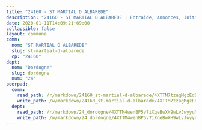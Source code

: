 ```yaml
---
title: "24160 - ST MARTIAL D ALBAREDE"
description: "24160 - ST MARTIAL D ALBAREDE | Entraide, Annonces, Initiatives"
date: 2020-01-11T14:09:21+09:00
collapsible: false
layout: commune
comm:
  nom: "ST MARTIAL D ALBAREDE"
  slug: st-martial-d-albarede
  cp: "24160"
dept:
  nom: "Dordogne"
  slug: dordogne
  num: "24"
peerpad:
  comm:
    read_path: /r/markdown/24160_st-martial-d-albarede/4XTTM7tzagMgzEdDWGRDvYwVCo5KHxXK4oP9W9E8bEg46Bscg
    write_path: /w/markdown/24160_st-martial-d-albarede/4XTTM7tzagMgzEdDWGRDvYwVCo5KHxXK4oP9W9E8bEg46Bscg-K3TgUQQH1iTvMrE3g8xKBPK7i1zqqgartb6uPZyj1hB5dbkL1sJHVhpBkKVVTUnmN23CL9qDpeHUctCqsdRb47MZ6oDr6i9KSmfCXVZFJ9y9QfYG6PX7GNjuo3QZgSHGzLWeiVmW
  dept:
    read_path: /r/markdown/24_dordogne/4XTTM4wenBP5v7iXqeBwXH9wLvJwyyuNKzLxRyGzSZXmCuzgg
    write_path: /w/markdown/24_dordogne/4XTTM4wenBP5v7iXqeBwXH9wLvJwyyuNKzLxRyGzSZXmCuzgg-K3TgUusQQUSAmJPXozCTSBeqjqksxkVWGVxtHwEFrs5RuocQr8weKG2oQg7MVeg2F9Hhv7ggtBiBU8D9pdXEPa9M67VU3BzgAG9BCtQw3VY3Xcxk2YSegk3iUXMkpicGxxJr7mWp
---
```


